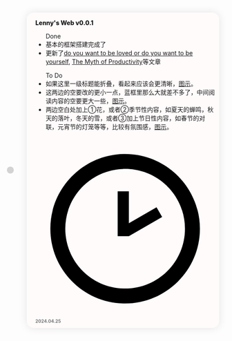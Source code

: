 <style>
.diary-wrapper {
    flex: 1;
    overflow-y: auto;
    padding: 20px 20px 30px 0;
}
.diary-wrapper::before {
    content: "";
    position: absolute;
    width: 1px;
    top: 0;
    left: 20px;
    bottom: 0;
    height: 100%;
    background-image: linear-gradient(
        to top,
        var(--md-default-bg-color),
        var(--md-default-fg-color--lighter) 100px 
    );
}
.diary-item {
    display: flex;
    align-items: center;
    margin-bottom: 1em;
}

.diary-dot-wrapper {
    width: 60px;
}
.diary-dot {
    left: 12px;
    position: relative;
    width: 16px;
    height: 16px;
    border-radius: 50%;
    background: #d3d3d3;
    box-shadow: 0 0 0 5px var(--md-default-bg-color);
    /* text-align: center; */
    top: 0;
}

.diary-time {
    font-size: .64rem;
    color: #777777;
    margin-top: 5px;
    margin-left: 5px;
}

.diary-card {
    position: relative;
    display: -ms-flexbox;
    display: flex;
    -ms-flex-direction: column;
    flex-direction: column;
    min-width: 0;
    word-wrap: break-word;
    background-color: #fffbfb;
    background-clip: border-box;
    border-radius: 1rem;
    padding-top: 10px;
    padding-bottom: 10px;
    padding-left: 15px;
    padding-right: 10px;
    box-shadow: 0 0px 20px rgba(0,0,0,0.1);
}
[data-md-color-scheme="slate"] .diary-card {
    background-color: #333333;
}

.diary-content {
    width: 100%;
    position: relative;
    margin-left: 5px;
/*    margin-right: 10px;*/
    margin-top: 0px;
}
.diary-content img {
    border-radius: 10px !important;
    height: 110px !important;
    margin-top: 5px !important;
    margin-right: 8px !important;
    transition: opacity 0.4s ease !important;
}
.diary-content img:hover {
    opacity: .7 !important;
}

.diary-content h6 img {
    font-size: 1em !important;
    font-weight: bold !important;
    margin-top: 0.67em !important;
    margin-right: 0.67em !important;
}

.diary-content p {
    margin-block-start: 5px;
    margin-block-end: 5px;
}



</style>

<div>
    <div class="diary-item">
    <div class="diary-dot-wrapper"><div class="diary-dot"></div></div>
    <div class="diary-content"><div class="diary-card">
      <div class="diary-content">
        <p style="font-weight: 800;">Lenny's Web v0.0.1</a></p>
        </p>
        <ul>Done
          <li>基本的框架搭建完成了</li>
          <li>更新了<a href="Dream/Notes/Others/PsychologyExceptMOOC/SisyphusDoYouWantToBeLoved.html">do you want to be loved or do you want to be yourself</a>, <a href="Dream/Notes/Others/PsychologyExceptMOOC/SisyphusTheMythofProductivity.html">The Myth of Productivity</a>等文章</li>        
        </ul>
        <ul>To Do
          <li>如果这里一级标题能折叠，看起来应该会更清晰，<a href="https://s2.loli.net/2024/04/25/bTQoq5yGdEScYIn.png">图示</a>。
          </li>
          <li>这两边的空要改的更小一点，蓝框里那么大就差不多了，中间阅读内容的空要更大一些，<a href="https://s2.loli.net/2024/04/25/TdrJZ4Aw7YQ6N1a.png">图示</a>。</li>
          <li>两边空白处加上①花，或者②季节性内容，如夏天的蝉鸣，秋天的落叶，冬天的雪，或者③加上节日性内容，如春节的对联，元宵节的灯笼等等，比较有氛围感，<a href="https://s2.loli.net/2024/04/25/gE6xwozNqdLWsUR.png">图示</a>。
          </li>
        </ul>        
      </div>
      <div class="diary-time">
        <span class="twemoji"><svg viewBox="0 0 24 24" xmlns="http://www.w3.org/2000/svg"><path d="M12 20c4.42 0 8-3.58 8-8s-3.58-8-8-8-8 3.58-8 8 3.58 8 8 8m0-18c5.5 0 10 4.5 10 10s-4.5 10-10 10C6.47 22 2 17.5 2 12S6.5 2 12 2m.5 11H11V7h1.5v4.26l3.7-2.13.75 1.3L12.5 13Z"></path></svg></span>
        <b>2024.04.25</b></div></div></div>
  </div>

</div>